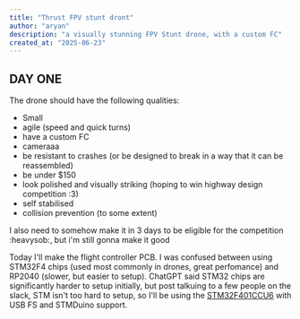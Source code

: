 ```yaml
---
title: "Thrust FPV stunt dront"
author: "aryan"
description: "a visually stunning FPV Stunt drone, with a custom FC"
created_at: "2025-06-23"
---
```


## DAY ONE

The drone should have the following qualities:
 - Small
 - agile (speed and quick turns)
 - have a custom FC
 - cameraaa
 - be resistant to crashes (or be designed to break in a way that it can be reassembled)
 - be under $150
 - look polished and visually striking (hoping to win highway design competition :3)
 - self stabilised
 - collision prevention (to some extent)

I also need to somehow make it in 3 days to be eligible for the competition :heavysob:, but i'm still gonna make it good

Today I'll make the flight controller PCB. I was confused between using STM32F4 chips (used most commonly in drones, great perfomance) and RP2040 (slower, but easier to setup). ChatGPT said STM32 chips are significantly harder to setup initially, but post talkuing to a few people on the slack, STM isn't too hard to setup, so I'll be using the [STM32F401CCU6](https://robu.in/product/stm32f401ccu6-stmicroelectronics-stm32f401ccu6-arm-mcu-dynamic-efficiency-line-stm32-family-stm32f4-series-microcontrollers-arm-cortex-m4/) with USB FS and STMDuino support.
